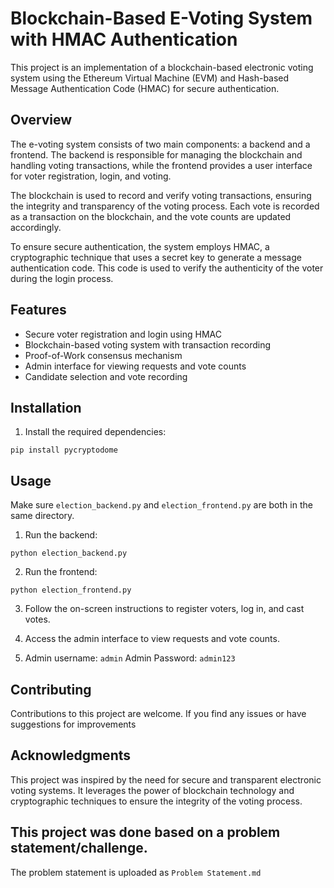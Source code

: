 # Blockchain-Based E-Voting System with HMAC Authentication

This project is an implementation of a blockchain-based electronic voting system using the Ethereum Virtual Machine (EVM) and Hash-based Message Authentication Code (HMAC) for secure authentication.

## Overview

The e-voting system consists of two main components: a backend and a frontend. The backend is responsible for managing the blockchain and handling voting transactions, while the frontend provides a user interface for voter registration, login, and voting.

The blockchain is used to record and verify voting transactions, ensuring the integrity and transparency of the voting process. Each vote is recorded as a transaction on the blockchain, and the vote counts are updated accordingly.

To ensure secure authentication, the system employs HMAC, a cryptographic technique that uses a secret key to generate a message authentication code. This code is used to verify the authenticity of the voter during the login process.

## Features

- Secure voter registration and login using HMAC
- Blockchain-based voting system with transaction recording
- Proof-of-Work consensus mechanism
- Admin interface for viewing requests and vote counts
- Candidate selection and vote recording

## Installation

1. Install the required dependencies:

`pip install pycryptodome`

## Usage

Make sure `election_backend.py` and `election_frontend.py` are both in the same directory.

1. Run the backend:

`python election_backend.py`

2. Run the frontend:

`python election_frontend.py`

3. Follow the on-screen instructions to register voters, log in, and cast votes.

4. Access the admin interface to view requests and vote counts.

5. Admin username: `admin`
   Admin Password: `admin123`

## Contributing

Contributions to this project are welcome. If you find any issues or have suggestions for improvements

## Acknowledgments
This project was inspired by the need for secure and transparent electronic voting systems. It leverages the power of blockchain technology and cryptographic techniques to ensure the integrity of the voting process.

## This project was done based on a problem statement/challenge.
The problem statement is uploaded as `Problem Statement.md`


